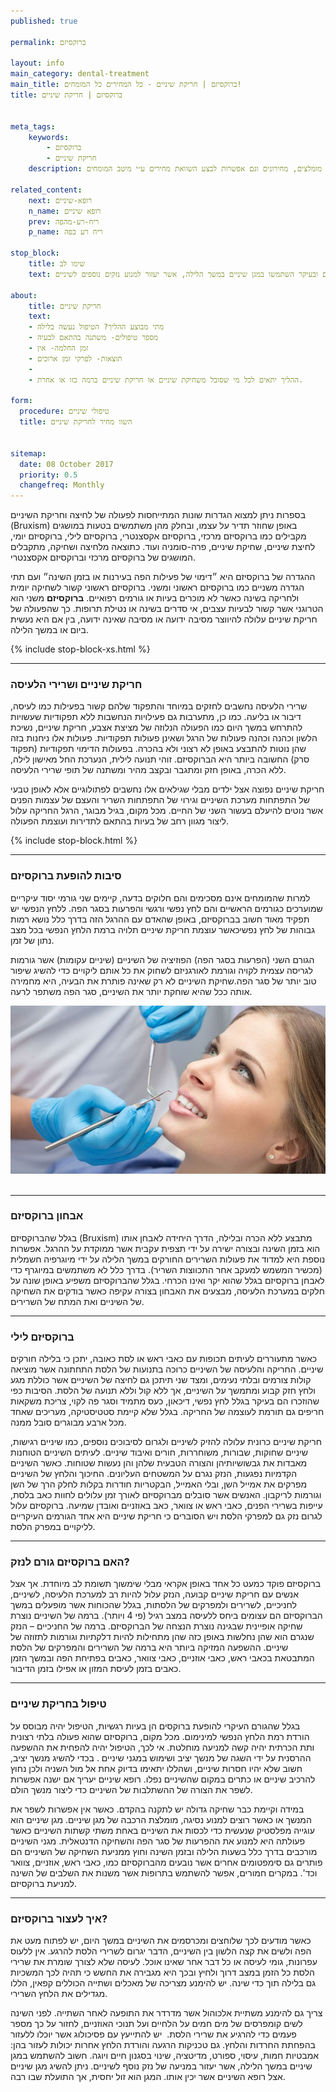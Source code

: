 ```yaml
---
published: true

permalink: ברוקסיזם

layout: info
main_category: dental-treatment
main_title: ברוקסיזם | חריקת שיניים - כל המחירים כל המומחים!
title: ברוקסיזם | חריקת שיניים


meta_tags:
    keywords:
        - ברוקסיזם
        - חריקת שיניים
    description: ברוקסיזם - כל מה שרציתם לדעת על ברוקסיזם, איך מונעים? למה זה נגרם? איך לעצור חריקת שיניים, מומחים מומלצים, מחירונים וגם אפשרות לבצע השוואת מחירים ע״י מיטב המומחים

related_content:
    next: רופא-שיניים
    n_name: רופא שיניים
    prev: ריח-רע-מהפה
    p_name: ריח רע בפה

stop_block: 
    title: שימו לב
    text: חורקים שיניים בלילה? הימנעו משתיית אלכוהול אשר מדרדר את התופעה לאחר השתייה.  גשו לייעוץ פסיכולוגי על מנת להפחית חרדה ולחצים ובעיקר השתמשו במגן שיניים במשך הלילה, אשר יעזור למנוע נזקים נוספים לשיניים.
    
about:
    title: חריקת שיניים
    text: 
    - מתי מבוצע ההליך? הטיפול נעשה בלילה
    - מספר טיפולים- משתנה בהתאם לבעיה
    - זמן החלמה- אין
    - תוצאות- לפרקי זמן ארוכים
    - 
    - ההליך יתאים לכל מי שסובל משחיקת שיניים או חריקת שיניים ברמה כזו או אחרת.

form:
  procedure: טיפולי שיניים
  title: השוו מחיר לחריקת שיניים

  
sitemap: 
  date: 08 October 2017
  priority: 0.5
  changefreq: Monthly
---
```

בספרות ניתן למצוא הגדרות שונות המתייחסות לפעולה של לחיצה וחריקת השיניים (Bruxism) באופן שחוזר תדיר על עצמו, ובחלק מהן משתמשים בטעות במושגים מקבילים כמו ברוקסיזם מרכזי, ברוקסיזם אקסצנטרי, ברוקסיזם לילי, ברוקסיזם יומי, לחיצת שיניים, שחיקת שיניים, פרה-סומניה ועוד. כתוצאה מלחיצה ושחיקה, מתקבלים המושגים של ברוקסיזם מרכזי וברוקסיזם אקסצנטרי.

ההגדרה של ברוקסיזם היא ״דימוי של פעילות הפה בעירנות או בזמן השינה״ ועם תתי הגדרה משניים כמו ברוקסיזם ראשוני ומשני. ברוקסיזם ראשוני קשור לשחיקה יומית ולחריקה בשינה כאשר לא מוכרים בעיות או גורמים רפואיים. **ברוקסיזם** משני הוא הטרוגני אשר קשור לבעיות עצבים, אי סדרים בשינה או נטילת תרופות. כך שהפעולה של חריקת שיניים עלולה להיווצר מסיבה ידועה או מסיבה שאינה ידועה, בין אם היא נעשית ביום או במשך הלילה.

 {% include stop-block-xs.html %}  

- - - - - -

###  חריקת שיניים ושרירי הלעיסה

שרירי הלעיסה נחשבים לחזקים במיוחד והתפקוד שלהם קשור בפעילות כמו לעיסה, דיבור או בליעה. כמו כן, מתערבות גם פעילויות הנחשבות ללא תפקודיות שעשויות להתרחש במשך היום כמו הפעולה הנלוזה של מציצת אצבע, חריקת שיניים, נשיכת הלשון וכהנה וכהנה פעולות של הרגל ושאינן פעולות תפקודיות. פעולות אלו ניחנות בזה שהן נוטות להתבצע באופן לא רצוני ולא בהכרה. בפעולות הדימוי תפקודיות (תפקוד סרק) החשובה ביותר היא הברוקסיזם. זוהי תנועה לילית, הנערכת החל מאישון לילה, ללא הכרה, באופן חזק ומתגבר ובקצב מהיר ומשתנה של תופי שרירי הלעיסה.

חריקת שיניים נפוצה אצל ילדים מבלי שגילאים אלו נחשבים לפתולוגיים אלא לאופן טבעי של התפתחות מערכת השיניים וגירוי של התפתחות השריר והעצם של עצמות הפנים אשר נוטים להיעלם בעשור השני של החיים. מכל מקום, בגיל מבוגר, הרגל החריקה עלול ליצור מגוון רחב של בעיות בהתאם לתדירות ועוצמת הפעולה.

 {% include stop-block.html %}  

- - - - - -

###  סיבות להופעת ברוקסיזם

למרות שהמומחים אינם מסכימים והם חלוקים בדעה, קיימים שני גורמי יסוד עיקריים שמוערכים כגורמים הראשיים והם לחץ נפשי ורגשי והפרעות בסגר הפה. ללחץ הנפשי יש תפקיד מאוד חשוב בברוקסיזם, באופן שהאדם עם ההרגל הזה בדרך כלל נושא רמות גבוהות של לחץ נפשיכאשר עוצמת חריקת שיניים תלויה ברמת הלחץ הנפשי בכל מצב נתון של זמן.

הגורם השני (הפרעות בסגר הפה) הפוזיציה של השיניים (שיניים עקומות) אשר גורמות לגריסה עצמית לקויה וגורמת לאורגניזם לשחוק את כל אותם ליקויים כדי להשיג שיפור טוב יותר של סגר הפה.שחיקת השיניים לא רק שאינה פותרת את הבעיה, היא מחמירה אותה ככל שהיא שוחקת יותר את השיניים, סגר הפה משתפר לרעה.


 ![{{ page.title }}](/images/articles/dental-treatment.jpg)  

- - - - - -

###  אבחון ברוקסיזם

בגלל שהברוקסיזם (Bruxism) מתבצע ללא הכרה ובלילה, הדרך היחידה לאבחן אותו הוא בזמן השינה ובצורה ישירה על ידי תצפית עקבית אשר ממוקדת על ההרגל. אפשרות נוספת היא למדוד את פעולות השרירים החורקים במשך הלילה על ידי מיוגרפיה חשמלית (מכשיר המשמש למעקב אחר התכווצות השריר). בדרך כלל לא משתמשים במיוגרף כדי לאבחן ברוקסיזם בגלל שהוא יקר ואינו הכרחי. בגלל שהברוקסיזם משפיע באופן שונה על חלקים במערכת הלעיסה, מבצעים את האבחון בצורה עקיפה כאשר בודקים את השחיקה של השיניים ואת המתח של השרירים.
- - - - - -

###  ברוקסיזם לילי

כאשר מתעוררים לעיתים תכופות עם כאבי ראש או לסת כאובה, יתכן כי בלילה חורקים שיניים. החריקה והלעיסה של השיניים כרוכה בתנועות של הלסת התחתונה אשר מוציאה קולות צורמים ובלתי נעימים, ומצד שני תיתכן גם לחיצה של השיניים אשר כוללת מגע ולחץ חזק קבוע ומתמשך על השיניים, אך ללא קול וללא תנועה של הלסת. הסיבות כפי שהוזכרו הם בעיקר בגלל לחץ נפשי, דיכאון, כעס מתמיד וסגר פה לקוי, צריכת משקאות חריפים גם תורמת לעוצמה של החריקה. בגלל שלא קיימת סטטיסטיקה, מעריכים שאחד מכל ארבע מבוגרים סובל ממנה. 

חריקת שיניים כרונית עלולה להזיק לשיניים ולגרום לסיבוכים נוספים, כמו שיניים רגישות, שיניים שחוקות, שבורות, משוחררות, חורים ואיבוד שיניים. לעיתים השיניים הטוחנות מאבדות את גבשושיותיהן והצורה הטבעית שלהן והן נעשות שטוחות. כאשר השיניים הקדמיות נפגעות, הנזק נגרם על המשטחים העליונים. החיכוך והלחץ של השיניים מפרקים את אמייל השן, ובלי האמייל, הבקטריות חודרות בקלות לחלק הרך של השן וגורמות לריקבון. האנשים אשר סובלים מברוקסיזם לאורך זמן עלולים לחוות כאב בלסת, עייפות בשרירי הפנים, כאבי ראש או צוואר, כאב באוזניים ואובדן שמיעה. ברוקסיזם עלול לגרום נזק גם למפרקי הלסת ויש הסוברים כי חריקת שיניים היא אחד הגורמים העיקריים לליקויים במפרק הלסת.
- - - - - -

###  האם ברוקסיזם גורם לנזק?

ברוקסיזם פוקד כמעט כל אחד באופן אקראי מבלי שימשוך תשומת לב מיוחדת. אך אצל אנשים עם חריקת שיניים קבועה, הנזק עלול להיות רב למערכת הלעיסה, לשיניים, לחניכיים, לשרירים ולמפרקים של הלסתות, בגלל שהכוחות אשר מופעלים במשך הברוקסיזם הם עצומים ביחס ללעיסה במצב רגיל (פי 4 ויותר). ברמה של השיניים נוצרת שחיקה אופיינית שבגינה נוצרת הנצחה של הברוקסיזם. ברמה של החניכיים – הנזק שנגרם הוא שהן נחלשות באופן כזה שהן מתחילות להיות דלקתיות וגורמות לתזוזה של שיניים. ההשפעה המזיקה ביותר היא ברמה של השרירים והמפרקים של הלסת המתבטאת בכאבי ראש, כאבי אוזניים, כאבי צוואר, כאבים בפתיחת הפה ובמשך הזמן כאבים בזמן לעיסת המזון או אפילו בזמן הדיבור.
- - - - - -

###  טיפול בחריקת שיניים

בגלל שהגורם העיקרי להופעת ברוקסים הן בעיות רגשיות, הטיפול יהיה מבוסס על הורדת רמת הלחץ הנפשי למינימום. מכל מקום, ברוקסיזם שהוא פעולה בלתי רצונית ותת הכרתית יהיה קשה למניעה מוחלטת. אי לכך, הטיפול יהיה להפחית את ההשפעה ההרסנית על ידי השגה של מנשך יציב ושימוש במגני שיניים . בכדי להשיג מנשך יציב, חשוב שלא יהיו חסרות שיניים, ושהללו יתאימו בדיוק אחת אל מול השניה ולכן נחוץ להרכיב שיניים או כתרים במקום שהשיניים נפלו. רופא שיניים יעריך אם ישנה אפשרות לשפר את הצורה של ההשתלבות של השיניים כדי ליצור מנשך הולם. 

במידה וקיימת כבר שחיקה גדולה יש לתקנה בהקדם. כאשר אין אפשרות לשפר את המנשך או כאשר רוצים למנוע נסיגה, מומלצת הרכבה של מגן שיניים. מגן שיניים הוא עוגייה מפלסטיק שנעשית כדי לכסות את השיניים באחת משתי קשתות השיניים כאשר פעולתה היא למנוע את ההפרעות של סגר הפה והשחיקה הדנטאלית. מגני השיניים מורכבים בדרך כלל בשעות הלילה ובזמן השינה וחוץ ממניעת השחיקה של השיניים הם פותרים גם סימפטומים אחרים אשר נובעים מהברוקסיזם כמו, כאבי ראש, אוזניים, צוואר וכד'. במקרים חמורים, אפשר להשתמש בתרופות אשר משנות את השלבים של השינה למניעת ברוקסיזם.
- - - - - -

###  איך לעצור ברוקסיזם?

כאשר מודעים לכך שלוחצים ומכרסמים את השיניים במשך היום, יש לפתוח מעט את הפה ולשים את קצה הלשון בין השיניים, הדבר יגרום לשרירי הלסת להרגע. אין ללעוס עפרונות, גומי לעיסה או כל דבר אחר שאינו אוכל. לעיסה שלא לצורך שומרת את שרירי הלסת כל הזמן במצב דרוך ולחיץ ובכך היא מגבירה את החשש כי תהיה לכך המשכיות גם בלילה תוך כדי שינה. יש להימנע מצריכה של מאכלים ושתייה הכוללים קפאין, הללו מגדילים את הלחץ השרירי. 

צריך גם להימנע משתיית אלכוהול אשר מדרדר את התופעה לאחר השתייה. לפני השינה לשים קומפרסים של מים חמים על הלחיים ועל תנוכי האוזניים, לחזור על כך מספר פעמים כדי להרגיע את שרירי הלסת.  יש להתייעץ עם פסיכולוג אשר יוכלו ללעזור בהפחתת החרדות והלחץ. גם טכניקות הרגעה והורדת הלחץ אחרות יכולות לעזור בהן: אמבטיות חמות, עיסוי, ספורט, מדיטציה, שינוי בסגנון חיים ויוגה. חשוב להשתמש במגן שיניים במשך הלילה, אשר יעזור במניעה של נזק נוסף לשיניים. ניתן להשיג מגן שיניים אצל רופא השיניים אשר יכין אותו. המגן הוא זול יחסית, אך התועלת שבו רבה.